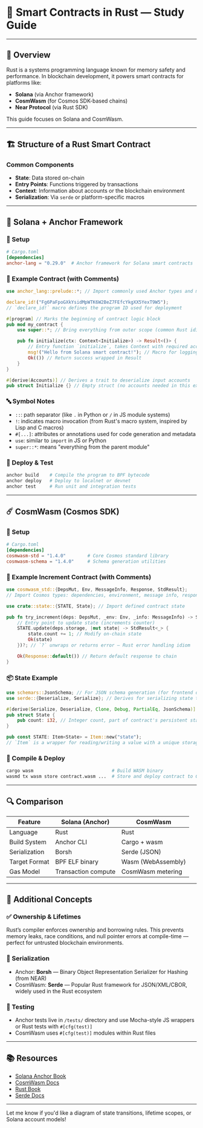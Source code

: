 # 🦀 Smart Contracts in Rust — Study Guide

---

## 🧠 Overview

Rust is a systems programming language known for memory safety and performance. In blockchain development, it powers smart contracts for platforms like:

* **Solana** (via Anchor framework)
* **CosmWasm** (for Cosmos SDK-based chains)
* **Near Protocol** (via Rust SDK)

This guide focuses on Solana and CosmWasm.

---

## 🏗 Structure of a Rust Smart Contract

### Common Components

* **State**: Data stored on-chain
* **Entry Points**: Functions triggered by transactions
* **Context**: Information about accounts or the blockchain environment
* **Serialization**: Via `serde` or platform-specific macros

---

## 🔱 Solana + Anchor Framework

### 🧰 Setup

```toml
# Cargo.toml
[dependencies]
anchor-lang = "0.29.0"  # Anchor framework for Solana smart contracts
```

### 🧱 Example Contract (with Comments)

```rust
use anchor_lang::prelude::*; // Import commonly used Anchor types and macros

declare_id!("Fg6PaFpoGXkYsidMpWTK6W2BeZ7FEfcYkgXX5YexT9W5");
// `declare_id!` macro defines the program ID used for deployment

#[program] // Marks the beginning of contract logic block
pub mod my_contract {
    use super::*; // Bring everything from outer scope (common Rust idiom)

    pub fn initialize(ctx: Context<Initialize>) -> Result<()> {
        // Entry function `initialize`, takes Context with required accounts
        msg!("Hello from Solana smart contract!"); // Macro for logging to Solana runtime
        Ok(()) // Return success wrapped in Result
    }
}

#[derive(Accounts)] // Derives a trait to deserialize input accounts
pub struct Initialize {} // Empty struct (no accounts needed in this example)
```

### 🔤 Symbol Notes

* `::`: path separator (like `.` in Python or `/` in JS module systems)
* `!`: indicates macro invocation (from Rust's macro system, inspired by Lisp and C macros)
* `#[...]`: attributes or annotations used for code generation and metadata
* `use`: similar to `import` in JS or Python
* `super::*`: means "everything from the parent module"

### 🚀 Deploy & Test

```bash
anchor build    # Compile the program to BPF bytecode
anchor deploy   # Deploy to localnet or devnet
anchor test     # Run unit and integration tests
```

---

## ☄️ CosmWasm (Cosmos SDK)

### 🧰 Setup

```toml
# Cargo.toml
[dependencies]
cosmwasm-std = "1.4.0"        # Core Cosmos standard library
cosmwasm-schema = "1.4.0"     # Schema generation utilities
```

### 🧱 Example Increment Contract (with Comments)

```rust
use cosmwasm_std::{DepsMut, Env, MessageInfo, Response, StdResult};
// Import Cosmos types: dependencies, environment, message info, response format

use crate::state::{STATE, State}; // Import defined contract state

pub fn try_increment(deps: DepsMut, _env: Env, _info: MessageInfo) -> StdResult<Response> {
    // Entry point to update state (increments counter)
    STATE.update(deps.storage, |mut state| -> StdResult<_> {
        state.count += 1; // Modify on-chain state
        Ok(state)
    })?; // `?` unwraps or returns error — Rust error handling idiom

    Ok(Response::default()) // Return default response to chain
}
```

### 📦 State Example

```rust
use schemars::JsonSchema; // For JSON schema generation (for frontend devs)
use serde::{Deserialize, Serialize}; // Derives for serializing state to/from storage

#[derive(Serialize, Deserialize, Clone, Debug, PartialEq, JsonSchema)]
pub struct State {
    pub count: i32, // Integer count, part of contract's persistent state
}

pub const STATE: Item<State> = Item::new("state");
// `Item` is a wrapper for reading/writing a value with a unique storage key
```

### 🚀 Compile & Deploy

```bash
cargo wasm                             # Build WASM binary
wasmd tx wasm store contract.wasm ...  # Store and deploy contract to Cosmos chain
```

---

## 🔍 Comparison

| Feature       | Solana (Anchor)     | CosmWasm           |
| ------------- | ------------------- | ------------------ |
| Language      | Rust                | Rust               |
| Build System  | Anchor CLI          | Cargo + wasm       |
| Serialization | Borsh               | Serde (JSON)       |
| Target Format | BPF ELF binary      | Wasm (WebAssembly) |
| Gas Model     | Transaction compute | CosmWasm metering  |

---

## 📘 Additional Concepts

### ✅ Ownership & Lifetimes

Rust’s compiler enforces ownership and borrowing rules. This prevents memory leaks, race conditions, and null pointer errors at compile-time — perfect for untrusted blockchain environments.

### 🧩 Serialization

* Anchor: **Borsh** — Binary Object Representation Serializer for Hashing (from NEAR)
* CosmWasm: **Serde** — Popular Rust framework for JSON/XML/CBOR, widely used in the Rust ecosystem

### 🧪 Testing

* Anchor tests live in `/tests/` directory and use Mocha-style JS wrappers or Rust tests with `#[cfg(test)]`
* CosmWasm uses `#[cfg(test)]` modules within Rust files

---

## 📚 Resources

* [Solana Anchor Book](https://book.anchor-lang.com/)
* [CosmWasm Docs](https://docs.cosmwasm.com/)
* [Rust Book](https://doc.rust-lang.org/book/)
* [Serde Docs](https://serde.rs/)

---

Let me know if you'd like a diagram of state transitions, lifetime scopes, or Solana account models!
